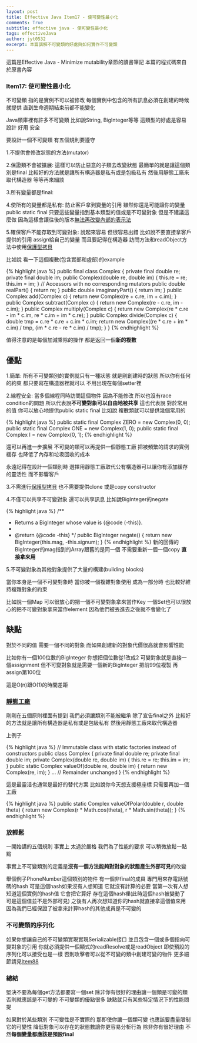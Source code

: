 ```yaml
---
layout: post
title: Effective Java Item17 - 使可變性最小化
comments: True 
subtitle: effective java - 使可變性最小化
tags: effectiveJava
author: jyt0532
excerpt: 本篇講解不可變類的好處與如何實作不可變類
---
```


這篇是Effective Java - Minimize mutability章節的讀書筆記 本篇的程式碼來自於原書內容

### Item17: 使可變性最小化

不可變類 指的是實例不可以被修改 每個實例中包含的所有訊息必須在創建的時候就提供 直到生命週期結束前都不能變化

Java類庫裡有許多不可變類 比如說String, BigInteger等等 這類型的好處是容易設計 好用 安全

要設計一個不可變類 有五個規則要遵守

1.不提供會修改狀態的方法(mutator)

2.保證類不會被擴展: 這樣可以防止惡意的子類去改變狀態 最簡單的就是讓這個類別是final 比較好的方法就是讓所有構造器是私有或是包級私有 然後用靜態工廠來取代構造器 等等再來細談

3.所有變量都是final: 

4.使所有的變量都是私有: 防止客戶拿到變量的引用 雖然你還是可能讓你的變量public static final 只要這些變量指到基本類型的值或是不可變對象 但是不建議這麼做 
因為這樣會讓往後的版本[無法再改變內部的表示法](/2018/04/22/in-public-classes-use-accessor-methods-not-public-fields/)

5.確保客戶不能存取到可變對象: 說起來容易 但很容易出錯 
比如說不要直接拿客戶提供的引用 assign給自己的變量 
而且要記得在構造器 訪問方法和readObject方法中使用[保護型拷貝](2017/09/26/make-defensive-copies-when-needed/)

比如說 看一下這個複數(包含實部和虛部)的example

{% highlight java %}
public final class Complex {
  private final double re;
  private final double im;
  public Complex(double re, double im) {
    this.re = re;
    this.im = im;
  }
  // Accessors with no corresponding mutators
  public double realPart() { return re; }
  public double imaginaryPart() { return im; }
  public Complex add(Complex c) {
    return new Complex(re + c.re, im + c.im);
  }
  public Complex subtract(Complex c) {
    return new Complex(re - c.re, im - c.im);
  }
  public Complex multiply(Complex c) {
    return new Complex(re * c.re - im * c.im, re * c.im + im * c.re);
  }
  public Complex divide(Complex c) {
    double tmp = c.re * c.re + c.im * c.im;
    return new Complex((re * c.re + im * c.im) / tmp,
    (im * c.re - re * c.im) / tmp);
  }
}
{% endhighlight %}	

值得注意的是每個加減乘除的操作 都是返回一個**新的複數**

## 優點

1.簡單: 所有不可變類別的實例就只有一種狀態 就是剛創建時的狀態 所以你有任何的約束 都只要寫在構造器裡就可以 不用出現在每個setter裡

2.線程安全: 當多個線程同時訪問這個物件 因為不能修改 所以也沒有race condition的問題 所以代表說**不可變對象可以自由地被共享**
這也代表說 對於常用的值 你可以放心地提供public static final 比如說 複數類就可以提供幾個常用的

{% highlight java %}
public static final Complex ZERO = new Complex(0, 0);
public static final Complex ONE = new Complex(1, 0);
public static final Complex I = new Complex(0, 1);
{% endhighlight %}

還可以再進一步擴展 不可變的類可以再提供一個靜態工廠 把被頻繁的請求的實例緩存 也降低了內存和垃圾回收的成本

永遠記得在設計一個類別時 選擇用靜態工廠取代公有構造器可以讓你有添加緩存的靈活性 而不影響客戶

3.不需進行[保護型拷貝](2017/09/26/make-defensive-copies-when-needed/) 也不需要提供clone 或是copy constructor

4.不僅可以共享不可變對象 還可以共享訊息 比如說BigInteger的negate

{% highlight java %}
/**
 * Returns a BigInteger whose value is {@code (-this)}.
 *
 * @return {@code -this}
 */
public BigInteger negate() {
    return new BigInteger(this.mag, -this.signum);
}
{% endhighlight %}
新的回傳的BigInteger的mag指到的Array跟舊的是同一個 不需要重新一個一個copy **直接拿來用**

5.不可變對象為其他對象提供了大量的構建(building blocks)

當你本身是一個不可變對象時 當你被一個複雜對象使用 成為一部分時 也比較好維持複雜對象的約束

比如說一個Map 可以很放心的把一個不可變對象拿來當作Key 一個Set也可以很放心的把不可變對象拿來當作element 因為他們被丟進去之後就不會變化了
 
## 缺點

對於不同的值 需要一個不同的對象 而如果創建新的對象代價很高就會影響性能

比如你有一個100位數的BigInteger 你想把個位數從1改成2 可變對象就是直接一個assignment 
但不可變對象就是需要一個新的BigInteger 把前99位複製 再assign第100位

這是O(n)跟O(1)的時間差距

### [靜態工廠](/2017/09/20/static-factory-method/)

剛剛在五個原則裡面有提到 我們必須讓類別不能被繼承 除了宣告final之外 比較好的方法就是讓所有構造器是私有或是包級私有 然後用靜態工廠來取代構造器

上例子

{% highlight java %}
// Immutable class with static factories instead of constructors
public class Complex {
  private final double re;
  private final double im;
  private Complex(double re, double im) {
    this.re = re;
    this.im = im;
  }
  public static Complex valueOf(double re, double im) {
    return new Complex(re, im);
  }
  ... // Remainder unchanged
}
{% endhighlight %}

這是最靈活也通常是最好的替代方案 比如說你今天想支援極座標 只需要再加一個工廠

{% highlight java %}
public static Complex valueOfPolar(double r, double theta) { 
  return new Complex(r * Math.cos(theta), r * Math.sin(theta)); 
}
{% endhighlight %}

### 放輕鬆

一開始講的五個規則 事實上 太過於嚴格 我們為了性能的要求 可以稍微放鬆一點點

事實上不可變類別的定義是**沒有一個方法能夠對對象的狀態產生外部可見**的改變

舉個例子PhoneNumber這個類別的物件 有一個非final的成員 專門用來存電話號碼的hash 可是這個hash如果沒有人想知道 它就沒有計算的必要
當第一次有人想知道這個實例的hash值 它會把它算好 存在這個hash裡(此時這個hash被變動了 可是這個值並不是外部可見) 之後有人再次想知道你的hash就直接拿這個值來用 因為我們已經保證了被拿來計算hash的其他成員是不可變的 


### 不可變類的序列化

如果你想讓自己的不可變類實現實現Serializable接口 並且包含一個或多個指向可變對象的引用 你就必須提供一個顯式的readResolve或是readObject 即使預設的序列化可以接受也是一樣
否則攻擊者可以從不可變的類中創建可變的物件 更多細節請見[Item88](/2017/10/19/write-readobject-method-defensively/)


### 總結

堅決不要為每個get方法都要寫一個set 除非你有很好的理由讓一個類是可變的類 否則就應該是不可變的 不可變類的優點很多 缺點就只有某些特定情況下的性能問提

如果對於某些類別 不可變性是不實際的 那即使你讓一個類可變 也應該要盡量限制它的可變性 降低對象可以存在的狀態數讓你更容易分析行為 除非你有很好理由 不然**每個變量都應該是預設final**


